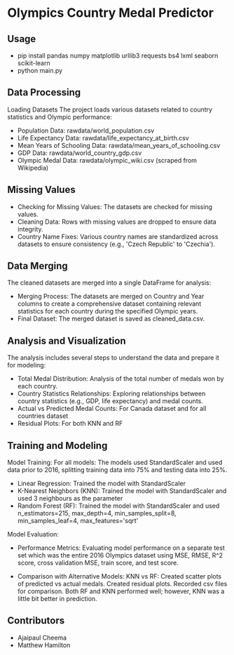 # Olympics Country Medal Predictor

## Usage
* pip install pandas numpy matplotlib urllib3 requests bs4 lxml seaborn scikit-learn
* python main.py

## Data Processing
Loading Datasets
The project loads various datasets related to country statistics and Olympic performance:

* Population Data: rawdata/world_population.csv
* Life Expectancy Data: rawdata/life_expectancy_at_birth.csv
* Mean Years of Schooling Data: rawdata/mean_years_of_schooling.csv
* GDP Data: rawdata/world_country_gdp.csv
* Olympic Medal Data: rawdata/olympic_wiki.csv (scraped from Wikipedia)

## Missing Values
* Checking for Missing Values: The datasets are checked for missing values.
* Cleaning Data: Rows with missing values are dropped to ensure data integrity.
* Country Name Fixes: Various country names are standardized across datasets to ensure consistency (e.g., 'Czech Republic' to 'Czechia').

## Data Merging
The cleaned datasets are merged into a single DataFrame for analysis:
* Merging Process: The datasets are merged on Country and Year columns to create a comprehensive dataset containing relevant statistics for each country during the specified Olympic years.
* Final Dataset: The merged dataset is saved as cleaned_data.csv.

## Analysis and Visualization
The analysis includes several steps to understand the data and prepare it for modeling:

* Total Medal Distribution: Analysis of the total number of medals won by each country.
* Country Statistics Relationships: Exploring relationships between country statistics (e.g., GDP, life expectancy) and medal counts.
* Actual vs Predicted Medal Counts: For Canada dataset and for all countries dataset
* Residual Plots: For both KNN and RF

## Training and Modeling
Model Training:
For all models: The models used StandardScaler and used data prior to 2016, splitting training data into 75% and testing data into 25%. 

* Linear Regression: Trained the model with StandardScaler 
* K-Nearest Neighbors (KNN): Trained the model with StandardScaler and used 3 neighbours as the parameter
* Random Forest (RF): Trained the model with StandardScaler and used n_estimators=215, max_depth=4, min_samples_split=8, min_samples_leaf=4, max_features='sqrt'

Model Evaluation:
* Performance Metrics: Evaluating model performance on a separate test set which was the entire 2016 Olympics dataset using MSE,
RMSE, R^2 score, cross validation MSE, train score, and test score.

* Comparison with Alternative Models:
KNN vs RF: Created scatter plots of predicted vs actual medals. Created residual plots. Recorded csv files for comparison.
Both RF and KNN performed well; however, KNN was a little bit better in prediction.

## Contributors
- Ajaipaul Cheema
- Matthew Hamilton